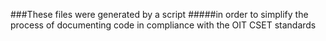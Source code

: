 ###These files were generated by a script 
#####in order to simplify the process of documenting code in compliance with the OIT CSET standards
